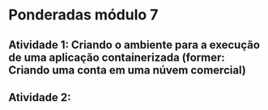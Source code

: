 # Ponderadas módulo 7


## Atividade 1: Criando o ambiente para a execução de uma aplicação containerizada (former: Criando uma conta em uma núvem comercial)

## Atividade 2: